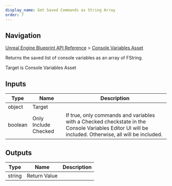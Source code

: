 ```yaml
---
display_name: Get Saved Commands as String Array
order: 7
---
```

## Navigation

[Unreal Engine Blueprint API Reference](https://dev.epicgames.com/documentation/en-us/unreal-engine/BlueprintAPI) > [Console Variables Asset](https://dev.epicgames.com/documentation/en-us/unreal-engine/BlueprintAPI/ConsoleVariablesAsset)

Returns the saved list of console variables as an array of FString.

Target is Console Variables Asset

## Inputs

| Type | Name | Description |
| --- | --- | --- |
| object | Target |  |
| boolean | Only Include Checked | If true, only commands and variables with a Checked checkstate in the Console Variables Editor UI will be included. Otherwise, all will be included. |

## Outputs

| Type | Name | Description |
| --- | --- | --- |
| string | Return Value |  |
